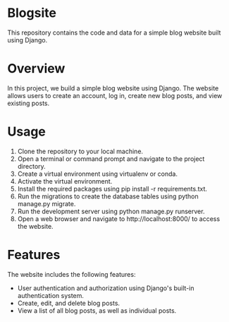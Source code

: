 # Blogsite
This repository contains the code and data for a simple blog website built using Django.

# Overview
In this project, we build a simple blog website using Django. The website allows users to create an account, log in, create new blog posts, and view existing posts.

# Usage
1. Clone the repository to your local machine.
2. Open a terminal or command prompt and navigate to the project directory.
3. Create a virtual environment using virtualenv or conda.
4. Activate the virtual environment.
5. Install the required packages using pip install -r requirements.txt.
6. Run the migrations to create the database tables using python manage.py migrate.
7. Run the development server using python manage.py runserver.
8. Open a web browser and navigate to http://localhost:8000/ to access the website.


# Features
The website includes the following features:

* User authentication and authorization using Django's built-in authentication system.
* Create, edit, and delete blog posts.
* View a list of all blog posts, as well as individual posts.
